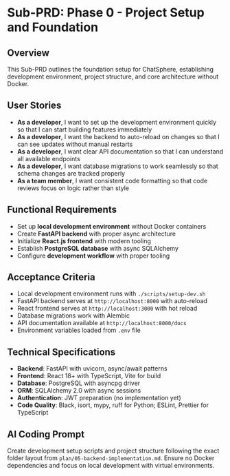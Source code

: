 # Sub-PRD: Phase 0 - Project Setup and Foundation

## Overview
This Sub-PRD outlines the foundation setup for ChatSphere, establishing development environment, project structure, and core architecture without Docker.

## User Stories
- **As a developer**, I want to set up the development environment quickly so that I can start building features immediately
- **As a developer**, I want the backend to auto-reload on changes so that I can see updates without manual restarts
- **As a developer**, I want clear API documentation so that I can understand all available endpoints
- **As a developer**, I want database migrations to work seamlessly so that schema changes are tracked properly
- **As a team member**, I want consistent code formatting so that code reviews focus on logic rather than style

## Functional Requirements
- Set up **local development environment** without Docker containers
- Create **FastAPI backend** with proper async architecture
- Initialize **React.js frontend** with modern tooling
- Establish **PostgreSQL database** with async SQLAlchemy
- Configure **development workflow** with proper tooling

## Acceptance Criteria
- Local development environment runs with `./scripts/setup-dev.sh`
- FastAPI backend serves at `http://localhost:8000` with auto-reload
- React frontend serves at `http://localhost:3000` with hot reload
- Database migrations work with Alembic
- API documentation available at `http://localhost:8000/docs`
- Environment variables loaded from `.env` file

## Technical Specifications
- **Backend**: FastAPI with uvicorn, async/await patterns
- **Frontend**: React 18+ with TypeScript, Vite for build
- **Database**: PostgreSQL with asyncpg driver
- **ORM**: SQLAlchemy 2.0 with async sessions
- **Authentication**: JWT preparation (no implementation yet)
- **Code Quality**: Black, isort, mypy, ruff for Python; ESLint, Prettier for TypeScript

## AI Coding Prompt
Create development setup scripts and project structure following the exact folder layout from `plan/05-backend-implementation.md`. Ensure no Docker dependencies and focus on local development with virtual environments.